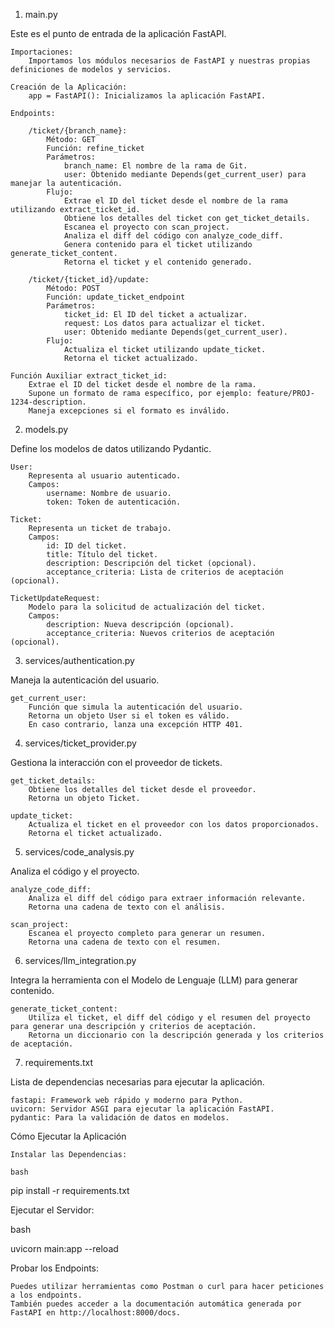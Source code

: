 1. main.py

Este es el punto de entrada de la aplicación FastAPI.

    Importaciones:
        Importamos los módulos necesarios de FastAPI y nuestras propias definiciones de modelos y servicios.

    Creación de la Aplicación:
        app = FastAPI(): Inicializamos la aplicación FastAPI.

    Endpoints:

        /ticket/{branch_name}:
            Método: GET
            Función: refine_ticket
            Parámetros:
                branch_name: El nombre de la rama de Git.
                user: Obtenido mediante Depends(get_current_user) para manejar la autenticación.
            Flujo:
                Extrae el ID del ticket desde el nombre de la rama utilizando extract_ticket_id.
                Obtiene los detalles del ticket con get_ticket_details.
                Escanea el proyecto con scan_project.
                Analiza el diff del código con analyze_code_diff.
                Genera contenido para el ticket utilizando generate_ticket_content.
                Retorna el ticket y el contenido generado.

        /ticket/{ticket_id}/update:
            Método: POST
            Función: update_ticket_endpoint
            Parámetros:
                ticket_id: El ID del ticket a actualizar.
                request: Los datos para actualizar el ticket.
                user: Obtenido mediante Depends(get_current_user).
            Flujo:
                Actualiza el ticket utilizando update_ticket.
                Retorna el ticket actualizado.

    Función Auxiliar extract_ticket_id:
        Extrae el ID del ticket desde el nombre de la rama.
        Supone un formato de rama específico, por ejemplo: feature/PROJ-1234-description.
        Maneja excepciones si el formato es inválido.

2. models.py

Define los modelos de datos utilizando Pydantic.

    User:
        Representa al usuario autenticado.
        Campos:
            username: Nombre de usuario.
            token: Token de autenticación.

    Ticket:
        Representa un ticket de trabajo.
        Campos:
            id: ID del ticket.
            title: Título del ticket.
            description: Descripción del ticket (opcional).
            acceptance_criteria: Lista de criterios de aceptación (opcional).

    TicketUpdateRequest:
        Modelo para la solicitud de actualización del ticket.
        Campos:
            description: Nueva descripción (opcional).
            acceptance_criteria: Nuevos criterios de aceptación (opcional).

3. services/authentication.py

Maneja la autenticación del usuario.

    get_current_user:
        Función que simula la autenticación del usuario.
        Retorna un objeto User si el token es válido.
        En caso contrario, lanza una excepción HTTP 401.

4. services/ticket_provider.py

Gestiona la interacción con el proveedor de tickets.

    get_ticket_details:
        Obtiene los detalles del ticket desde el proveedor.
        Retorna un objeto Ticket.

    update_ticket:
        Actualiza el ticket en el proveedor con los datos proporcionados.
        Retorna el ticket actualizado.

5. services/code_analysis.py

Analiza el código y el proyecto.

    analyze_code_diff:
        Analiza el diff del código para extraer información relevante.
        Retorna una cadena de texto con el análisis.

    scan_project:
        Escanea el proyecto completo para generar un resumen.
        Retorna una cadena de texto con el resumen.

6. services/llm_integration.py

Integra la herramienta con el Modelo de Lenguaje (LLM) para generar contenido.

    generate_ticket_content:
        Utiliza el ticket, el diff del código y el resumen del proyecto para generar una descripción y criterios de aceptación.
        Retorna un diccionario con la descripción generada y los criterios de aceptación.

7. requirements.txt

Lista de dependencias necesarias para ejecutar la aplicación.

    fastapi: Framework web rápido y moderno para Python.
    uvicorn: Servidor ASGI para ejecutar la aplicación FastAPI.
    pydantic: Para la validación de datos en modelos.

Cómo Ejecutar la Aplicación

    Instalar las Dependencias:

    bash

pip install -r requirements.txt

Ejecutar el Servidor:

bash

uvicorn main:app --reload

Probar los Endpoints:

    Puedes utilizar herramientas como Postman o curl para hacer peticiones a los endpoints.
    También puedes acceder a la documentación automática generada por FastAPI en http://localhost:8000/docs.
